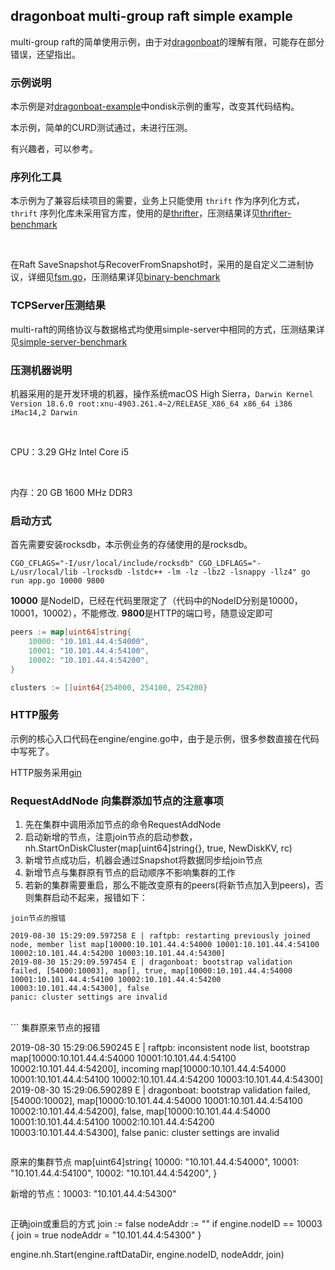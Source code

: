 ## dragonboat multi-group raft simple example

multi-group raft的简单使用示例，由于对[dragonboat](https://github.com/lni/dragonboat)的理解有限，可能存在部分错误，还望指出。

### 示例说明

本示例是对[dragonboat-example](https://github.com/lni/dragonboat-example)中ondisk示例的重写，改变其代码结构。

本示例，简单的CURD测试通过，未进行压测。

有兴趣者，可以参考。

### 序列化工具

本示例为了兼容后续项目的需要，业务上只能使用 `thrift` 作为序列化方式，`thrift` 序列化库未采用官方库，使用的是[thrifter](https://github.com/thrift-iterator/go)，压测结果详见[thrifter-benchmark](https://github.com/xkeyideal/mraft/blob/master/benchmark/thrift-serialize/thrift-serialize.md)

<br>

在Raft SaveSnapshot与RecoverFromSnapshot时，采用的是自定义二进制协议，详细见[fsm.go](https://github.com/xkeyideal/mraft/blob/master/ondisk/fsm.go#L233)，压测结果详见[binary-benchmark](https://github.com/xkeyideal/mraft/blob/master/benchmark/binary-serialize/binary-serialize.md)

### TCPServer压测结果

multi-raft的网络协议与数据格式均使用simple-server中相同的方式，压测结果详见[simple-server-benchmark](https://github.com/xkeyideal/mraft/blob/master/benchmark/multi-raft/simple-server-benchmark.md)

### 压测机器说明

机器采用的是开发环境的机器，操作系统macOS High Sierra，`Darwin Kernel Version 18.6.0 root:xnu-4903.261.4~2/RELEASE_X86_64 x86_64 i386 iMac14,2 Darwin`

<br>

CPU：3.29 GHz Intel Core i5

<br>

内存：20 GB 1600 MHz DDR3


### 启动方式

首先需要安装rocksdb，本示例业务的存储使用的是rocksdb。

`CGO_CFLAGS="-I/usr/local/include/rocksdb" CGO_LDFLAGS="-L/usr/local/lib -lrocksdb -lstdc++ -lm -lz -lbz2 -lsnappy -llz4" go run app.go 10000 9800`

**10000** 是NodeID，已经在代码里限定了（代码中的NodeID分别是10000，10001，10002），不能修改.
**9800**是HTTP的端口号，随意设定即可

```go
peers := map[uint64]string{
    10000: "10.101.44.4:54000",
    10001: "10.101.44.4:54100",
    10002: "10.101.44.4:54200",
}

clusters := []uint64{254000, 254100, 254200}
```

### HTTP服务

示例的核心入口代码在engine/engine.go中，由于是示例，很多参数直接在代码中写死了。

HTTP服务采用[gin](https://github.com/gin-gonic/gin)

### RequestAddNode 向集群添加节点的注意事项

1. 先在集群中调用添加节点的命令RequestAddNode
2. 启动新增的节点，注意join节点的启动参数， nh.StartOnDiskCluster(map[uint64]string{}, true, NewDiskKV, rc)
3. 新增节点成功后，机器会通过Snapshot将数据同步给join节点
4. 新增节点与集群原有节点的启动顺序不影响集群的工作
5. 若新的集群需要重启，那么不能改变原有的peers(将新节点加入到peers)，否则集群启动不起来，报错如下：


```
join节点的报错

2019-08-30 15:29:09.597258 E | raftpb: restarting previously joined node, member list map[10000:10.101.44.4:54000 10001:10.101.44.4:54100 10002:10.101.44.4:54200 10003:10.101.44.4:54300]
2019-08-30 15:29:09.597454 E | dragonboat: bootstrap validation failed, [54000:10003], map[], true, map[10000:10.101.44.4:54000 10001:10.101.44.4:54100 10002:10.101.44.4:54200 10003:10.101.44.4:54300], false
panic: cluster settings are invalid
```
<br>
```
集群原来节点的报错

2019-08-30 15:29:06.590245 E | raftpb: inconsistent node list, bootstrap map[10000:10.101.44.4:54000 10001:10.101.44.4:54100 10002:10.101.44.4:54200], incoming map[10000:10.101.44.4:54000 10001:10.101.44.4:54100 10002:10.101.44.4:54200 10003:10.101.44.4:54300]
2019-08-30 15:29:06.590289 E | dragonboat: bootstrap validation failed, [54000:10002], map[10000:10.101.44.4:54000 10001:10.101.44.4:54100 10002:10.101.44.4:54200], false, map[10000:10.101.44.4:54000 10001:10.101.44.4:54100 10002:10.101.44.4:54200 10003:10.101.44.4:54300], false
panic: cluster settings are invalid
```

```
原来的集群节点
map[uint64]string{
    10000: "10.101.44.4:54000",
    10001: "10.101.44.4:54100",
    10002: "10.101.44.4:54200",
}

新增的节点：10003: "10.101.44.4:54300"
```

```
正确join或重启的方式
join := false
nodeAddr := ""
if engine.nodeID == 10003 {
    join = true
    nodeAddr = "10.101.44.4:54300"
}

engine.nh.Start(engine.raftDataDir, engine.nodeID, nodeAddr, join)
```